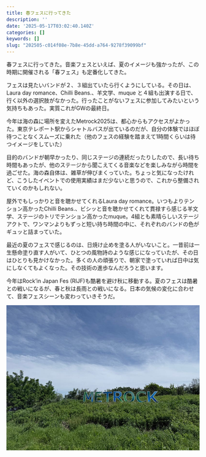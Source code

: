 ```yaml
---
title: 春フェスに行ってきた
description: ''
date: '2025-05-17T03:02:40.140Z'
categories: []
keywords: []
slug: "202505-c014f08e-7b8e-45dd-a764-9278f39099bf"
---
```

春フェスに行ってきた。音楽フェスといえば、夏のイメージも強かったが、この時期に開催される「春フェス」も定番化してきた。

フェスは見たいバンドが２、３組出ていたら行くようにしている。その日は、Laura day romance、Chilli Beans.、羊文学、muque と４組も出演する日で、行く以外の選択肢がなかった。行ったことがないフェスに参加してみたいという気持ちもあった。実質これがGWの最終日。

今年は海の森に場所を変えたMetrock2025は、都心からもアクセスがよかった。東京テレポート駅からシャトルバスが出ているのだが、自分の体験ではほぼ待つことなくスムーズに乗れた（他のフェスの経験を踏まえて1時間くらいは待つイメージをしていた）

目的のバンドが朝早かったり、同じステージの連続だったりしたので、長い待ち時間もあったが、他のステージから聞こえてくる音楽などを楽しみながら時間を過ごせた。海の森自体は、雑草が伸びまくっていた。ちょっと気になったけれど、こうしたイベントでの使用実績はまだ少ないと思うので、これから整備されていくのかもしれない。

屋外でもしっかりと音を聴かせてくれるLaura day romance。いつもよりテンション高かったChilli Beans.、ビシッと音を聴かせてくれて貫禄すら感じる羊文学、ステージのトリでテンション高かったmuque。4組とも素晴らしいステージアクトで、ワンマンよりもずっと短い持ち時間の中に、それぞれのバンドの色がギュッと詰まっていた。

最近の夏のフェスで感じるのは、日焼け止めを塗る人がいないこと。一昔前は一生懸命塗り直す人がいて、ひとつの風物詩のような感じになっていたが、その日はひとりも見かけなかった。多くの人の頑張りで、朝家で塗っていれば日中は気にしなくてもよくなった。その技術の進歩なんだろうと思います。

今年はRock’in Japan Fes (RIJF)も酷暑を避け秋に移動する。夏のフェスは酷暑との戦いになるが、春と秋は長雨との戦いになる。日本の気候の変化に合わせて、音楽フェスシーンも変わっていきそうだ。

![](1__QNaCc9k__RlizeKW55A7K3A.jpeg)